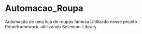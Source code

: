 # Automacao_Roupa
Automação de uma loja de roupas famosa
Ultilizado nesse projeto Robotframework, ultilizando Selenium-Library

